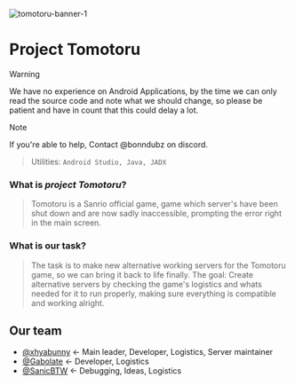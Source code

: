 ![tomotoru-banner-1](https://github.com/xhyabunny/project-tomotoru/assets/106491722/f5f3d229-ede5-4d59-9806-53e4db096fa0)

# Project Tomotoru
> [!WARNING]
> We have no experience on Android Applications, by the time we can only read the source code and note what we should change, so please be patient and have in count that this could delay a lot.

> [!NOTE]
> If you're able to help, Contact @bonndubz on discord.

> Utilities: ``Android Studio, Java, JADX``
### What is _project Tomotoru_?
> Tomotoru is a Sanrio official game, game which server's have been shut down and are now sadly inaccessible, prompting the error right in the main screen.
### What is our task?
> The task is to make new alternative working servers for the Tomotoru game, so we can bring it back to life finally.
> The goal: Create alternative servers by checking the game's logistics and whats needed for it to run properly, making sure everything is compatible and working alright.
## Our team
- [@xhyabunny](https://github.com/xhyabunny) <- Main leader, Developer, Logistics, Server maintainer 
- [@Gabolate](https://github.com/Gabolate) <- Developer, Logistics
- [@SanicBTW](https://github.com/SanicBTW) <- Debugging, Ideas, Logistics
